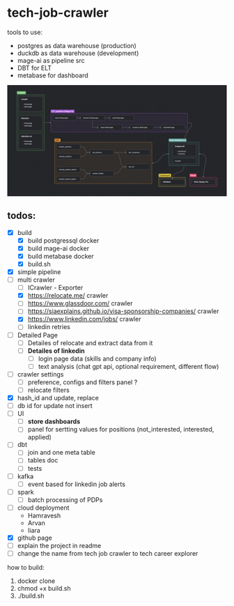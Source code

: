 # tech-job-crawler

tools to use:
- postgres as data warehouse (production)
- duckdb as data warehouse (development)
- mage-ai as pipeline src
- DBT for ELT
- metabase for dashboard



![alt text](statics/de_zoomcamp_project_schema.png)

## todos:
- [x] build
    - [x] build postgressql docker
    - [x] build mage-ai docker
    - [x] build metabase docker
    - [x] build.sh
- [x] simple pipeline
- [ ] multi crawler
    - [ ] ICrawler - Exporter
    - [x] https://relocate.me/ crawler
    - [ ] https://www.glassdoor.com/ crawler
    - [ ] https://siaexplains.github.io/visa-sponsorship-companies/ crawler
    - [x] https://www.linkedin.com/jobs/ crawler
    - [ ] linkedin retries
- [ ] Detailed Page
    - [ ] Detailes of relocate and extract data from it
    - [ ] **Detailes of linkedin**
        - [ ] login page data (skills and company info)
        - [ ] text analysis (chat gpt api, optional requirement, different flow)
- [ ] crawler settings
    - [ ] preference, configs and filters panel ?
    - [ ] relocate filters
- [x] hash_id and update, replace
- [ ] db id for update not insert
- [ ] UI
    - [ ] **store dashboards**
    - [ ] panel for sertting values for positions (not_interested, interested, applied)
- [ ] dbt
    - [ ] join and one meta table
    - [ ] tables doc
    - [ ] tests
- [ ] kafka
    - [ ] event based for linkedin job alerts
- [ ] spark
    - [ ] batch processing of PDPs
- [ ] cloud deployment
    - Hamravesh
    - Arvan
    - liara
- [x] github page
- [ ] explain the project in readme
- [ ] change the name from tech job crawler to tech career explorer

how to build:
1. docker clone
2. chmod +x build.sh
3. ./build.sh